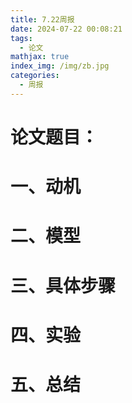 ```yaml
---
title: 7.22周报
date: 2024-07-22 00:08:21
tags:
  - 论文
mathjax: true
index_img: /img/zb.jpg
categories:
  - 周报
---
```


# 论文题目：

# 一、动机

# 二、模型

# 三、具体步骤

# 四、实验

# 五、总结